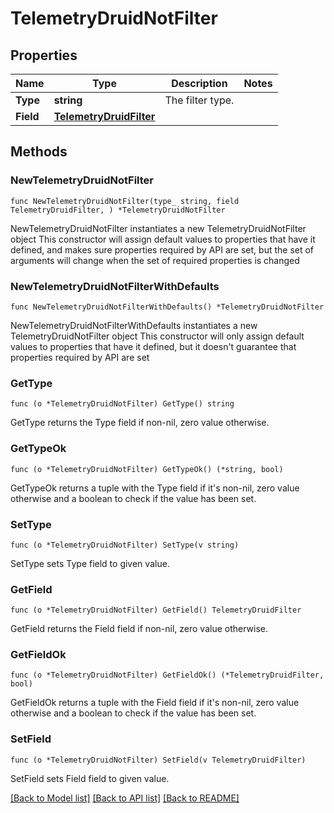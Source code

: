 # TelemetryDruidNotFilter

## Properties

Name | Type | Description | Notes
------------ | ------------- | ------------- | -------------
**Type** | **string** | The filter type. | 
**Field** | [**TelemetryDruidFilter**](TelemetryDruidFilter.md) |  | 

## Methods

### NewTelemetryDruidNotFilter

`func NewTelemetryDruidNotFilter(type_ string, field TelemetryDruidFilter, ) *TelemetryDruidNotFilter`

NewTelemetryDruidNotFilter instantiates a new TelemetryDruidNotFilter object
This constructor will assign default values to properties that have it defined,
and makes sure properties required by API are set, but the set of arguments
will change when the set of required properties is changed

### NewTelemetryDruidNotFilterWithDefaults

`func NewTelemetryDruidNotFilterWithDefaults() *TelemetryDruidNotFilter`

NewTelemetryDruidNotFilterWithDefaults instantiates a new TelemetryDruidNotFilter object
This constructor will only assign default values to properties that have it defined,
but it doesn't guarantee that properties required by API are set

### GetType

`func (o *TelemetryDruidNotFilter) GetType() string`

GetType returns the Type field if non-nil, zero value otherwise.

### GetTypeOk

`func (o *TelemetryDruidNotFilter) GetTypeOk() (*string, bool)`

GetTypeOk returns a tuple with the Type field if it's non-nil, zero value otherwise
and a boolean to check if the value has been set.

### SetType

`func (o *TelemetryDruidNotFilter) SetType(v string)`

SetType sets Type field to given value.


### GetField

`func (o *TelemetryDruidNotFilter) GetField() TelemetryDruidFilter`

GetField returns the Field field if non-nil, zero value otherwise.

### GetFieldOk

`func (o *TelemetryDruidNotFilter) GetFieldOk() (*TelemetryDruidFilter, bool)`

GetFieldOk returns a tuple with the Field field if it's non-nil, zero value otherwise
and a boolean to check if the value has been set.

### SetField

`func (o *TelemetryDruidNotFilter) SetField(v TelemetryDruidFilter)`

SetField sets Field field to given value.



[[Back to Model list]](../README.md#documentation-for-models) [[Back to API list]](../README.md#documentation-for-api-endpoints) [[Back to README]](../README.md)


